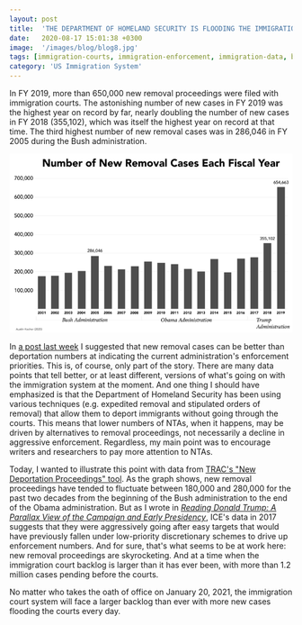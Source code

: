 ```yaml
---
layout: post
title:  'THE DEPARTMENT OF HOMELAND SECURITY IS FLOODING THE IMMIGRATION COURTS WITH RECORD NUMBERS OF NEW DEPORTATION CASES'
date:   2020-08-17 15:01:38 +0300
image:  '/images/blog/blog8.jpg' 
tags: [immigration-courts, immigration-enforcement, immigration-data, blog]
category: 'US Immigration System'
---
```

In FY 2019, more than 650,000 new removal proceedings were filed with immigration courts. The astonishing number of new cases in FY 2019 was the highest year on record by far, nearly doubling the number of new cases in FY 2018 (355,102), which was itself the highest year on record at that time. The third highest number of new removal cases was in 286,046 in FY 2005 during the Bush administration.

<div class="gallery-box">
  <div class="gallery">
    <img src="/images/blog/blog8-1.png" loading="lazy" alt="chart">
  </div>
</div>

In [a post last week](http://www.austinkocher.com/news/2020/8/12/why-data-on-new-deportation-cases-is-more-revealing-than-deportations) I suggested that new removal cases can be better than deportation numbers at indicating the current administration's enforcement priorities. This is, of course, only part of the story. There are many data points that tell better, or at least different, versions of what's going on with the immigration system at the moment. And one thing I should have emphasized is that the Department of Homeland Security has been using various techniques (e.g. expedited removal and stipulated orders of removal) that allow them to deport immigrants without going through the courts. This means that lower numbers of NTAs, when it happens, may be driven by alternatives to removal proceedings, not necessarily a decline in aggressive enforcement. Regardless, my main point was to encourage writers and researchers to pay more attention to NTAs.

Today, I wanted to illustrate this point with data from [TRAC's "New Deportation Proceedings" tool](https://trac.syr.edu/phptools/immigration/charges/deport_filing_charge.php). As the graph shows, new removal proceedings have tended to fluctuate between 180,000 and 280,000 for the past two decades from the beginning of the Bush administration to the end of the Obama administration. But as I wrote in [*Reading Donald Trump: A Parallax View of the Campaign and Early Presidency*](https://austin-kocher.squarespace.com/blog/2020/8/13/v), ICE's data in 2017 suggests that they were aggressively going after easy targets that would have previously fallen under low-priority discretionary schemes to drive up enforcement numbers. And for sure, that's what seems to be at work here: new removal proceedings are skyrocketing. And at a time when the immigration court backlog is larger than it has ever been, with more than 1.2 million cases pending before the courts.

No matter who takes the oath of office on January 20, 2021, the immigration court system will face a larger backlog than ever with more new cases flooding the courts every day.